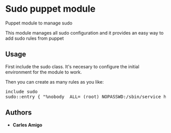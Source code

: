 Sudo puppet module
==================

Puppet module to manage sudo

This module manages all sudo configuration and it provides an easy way to add sudo rules from puppet

Usage
-----

First include the sudo class. It's necesary to configure the initial environment for the module to work.

Then you can create as many rules as you like:

<pre>
include sudo
sudo::entry { "%nobody  ALL= (root) NOPASSWD:/sbin/service httpd restart": }
</pre>

Authors
-------

* **Carles Amigo** <fr3nd at fr3nd dot net>


